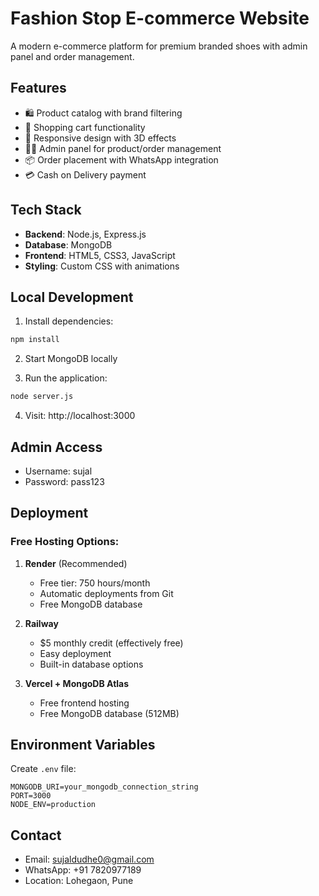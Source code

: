 # Fashion Stop E-commerce Website

A modern e-commerce platform for premium branded shoes with admin panel and order management.

## Features

- 🛍️ Product catalog with brand filtering
- 🛒 Shopping cart functionality
- 📱 Responsive design with 3D effects
- 👨‍💼 Admin panel for product/order management
- 📦 Order placement with WhatsApp integration
- 💳 Cash on Delivery payment

## Tech Stack

- **Backend**: Node.js, Express.js
- **Database**: MongoDB
- **Frontend**: HTML5, CSS3, JavaScript
- **Styling**: Custom CSS with animations

## Local Development

1. Install dependencies:
```bash
npm install
```

2. Start MongoDB locally

3. Run the application:
```bash
node server.js
```

4. Visit: http://localhost:3000

## Admin Access
- Username: sujal
- Password: pass123

## Deployment

### Free Hosting Options:

1. **Render** (Recommended)
   - Free tier: 750 hours/month
   - Automatic deployments from Git
   - Free MongoDB database

2. **Railway**
   - $5 monthly credit (effectively free)
   - Easy deployment
   - Built-in database options

3. **Vercel + MongoDB Atlas**
   - Free frontend hosting
   - Free MongoDB database (512MB)

## Environment Variables

Create `.env` file:
```
MONGODB_URI=your_mongodb_connection_string
PORT=3000
NODE_ENV=production
```

## Contact

- Email: sujaldudhe0@gmail.com
- WhatsApp: +91 7820977189
- Location: Lohegaon, Pune
